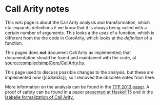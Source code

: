 # Call Arity notes


This wiki page is about the Call Arity analysis and transformation, which eta-expands definitions if we know that it is always being called with a certain number of arguments. This looks a the *uses* of a function, which is different from the the code in  CoreArity, which looks at the *definition* of a function.


This pages does **not** document Call Arity as implemented; that documentation should be found and maintained with the code, at [source:compiler/simplCore/CallArity.hs](/trac/ghc/browser/compiler/simplCore/CallArity.hs)[](/trac/ghc/export/HEAD/ghc/compiler/simplCore/CallArity.hs).


This page used to discuss possible changes to the analysis, but these are implemented now (\[cb8a63c\]), so I removed the obsolete notes from here.


More information on the analysis can be found in the [ TFP 2013 paper](http://www.joachim-breitner.de/publications/CallArity-TFP.pdf). A proof of safety can be found in a paper [ presented at Haskell’15](http://www.joachim-breitner.de/publications/CallArity-Haskell15.pdf) and in the [ Isabelle formalization of Call Arity.](http://afp.sourceforge.net/entries/Call_Arity.shtml)